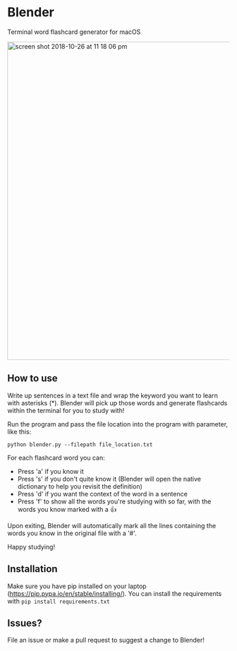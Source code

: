 # Blender
Terminal word flashcard generator for macOS

<img width="721" alt="screen shot 2018-10-26 at 11 18 06 pm" src="https://user-images.githubusercontent.com/6395458/47600405-6d1fc600-d975-11e8-8977-071286bbd1fa.png">

## How to use
Write up sentences in a text file and wrap the keyword you want to learn with asterisks (*). Blender will pick up those words and generate flashcards within the terminal for you to study with!

Run the program and pass the file location into the program with parameter, like this:

```python blender.py --filepath file_location.txt```

For each flashcard word you can:
- Press 'a' if you know it
- Press 's' if you don't quite know it (Blender will open the native dictionary to help you revisit the definition)
- Press 'd' if you want the context of the word in a sentence
- Press 'f' to show all the words you're studying with so far, with the words you know marked with a 👍

Upon exiting, Blender will automatically mark all the lines containing the words you know in the original file with a '#'.

Happy studying!

## Installation
Make sure you have pip installed on your laptop (https://pip.pypa.io/en/stable/installing/).
You can install the requirements with `pip install requirements.txt`

## Issues?
File an issue or make a pull request to suggest a change to Blender!
